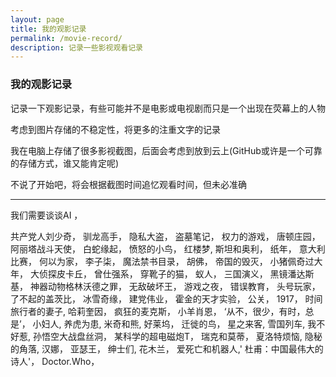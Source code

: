```yaml
---
layout: page 
title: 我的观影记录
permalink: /movie-record/
description: 记录一些影视观看记录
---
```


### 我的观影记录

记录一下观影记录，有些可能并不是电影或电视剧而只是一个出现在荧幕上的人物

考虑到图片存储的不稳定性，将更多的注重文字的记录

我在电脑上存储了很多影视截图，后面会考虑到放到云上(GitHub或许是一个可靠的存储方式，谁又能肯定呢)

不说了开始吧，将会根据截图时间追忆观看时间，但未必准确

---



我们需要谈谈AI ，

共产党人刘少奇，
驯龙高手，
隐私大盗，
盗墓笔记，
权力的游戏，
唐顿庄园，
阿丽塔战斗天使，
白蛇缘起，
愤怒的小鸟，
红楼梦,
斯坦和奥利，
纸年，
意大利比赛，
何以为家，
李子柒，
魔法禁书目录，
胡佛，
帝国的毁灭，
小猪佩奇过大年，
大侦探皮卡丘，
曾仕强系，
穿靴子的猫，
蚁人，
三国演义，
黑镜潘达斯基，
神器动物格林沃德之罪，
无敌破坏王，
游戏之夜，
错误教育，
头号玩家，
了不起的盖茨比，
冰雪奇缘，
建党伟业，
霍金的天才实验，
公关，
1917，
时间旅行者的妻子,
哈莉奎因，
疯狂的麦克斯，
小羊肖恩，
‘从不，很少，有时，总是’，
小妇人,
养虎为患,
米奇和熊,
好莱坞，
迁徙的鸟，
星之来客,
雪国列车,
我不好惹,
孙悟空大战盘丝洞，
某科学的超电磁炮T，
瑞克和莫蒂，
夏洛特烦恼,
隐秘的角落,
汉娜，
亚瑟王，
绅士们,
花木兰，
爱死亡和机器人,'
杜甫：中国最伟大的诗人'，
Doctor.Who，
